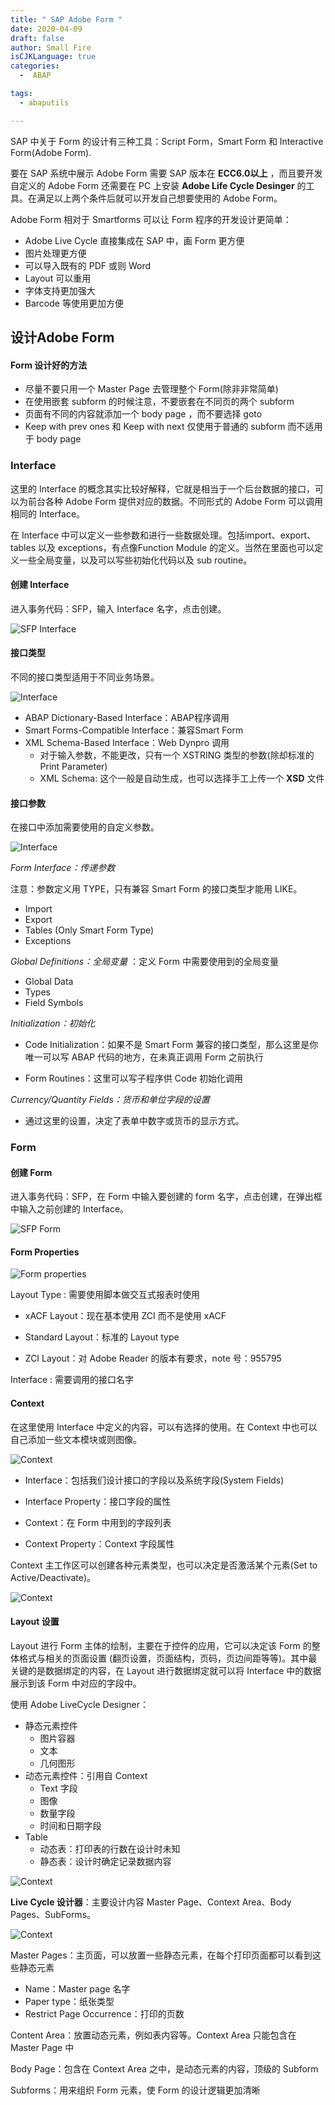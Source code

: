 ```yaml
---
title: " SAP Adobe Form "
date: 2020-04-09 
draft: false
author: Small Fire
isCJKLanguage: true
categories: 
  -  ABAP

tags: 
  - abaputils

---
```


SAP 中关于 Form 的设计有三种工具：Script Form，Smart Form 和 Interactive Form(Adobe Form).

要在 SAP 系统中展示 Adobe Form 需要 SAP 版本在 **ECC6.0以上** ，而且要开发自定义的 Adobe Form 还需要在 PC 上安装  **Adobe Life Cycle Desinger**  的工具。在满足以上两个条件后就可以开发自己想要使用的 Adobe Form。

Adobe Form 相对于 Smartforms 可以让 Form 程序的开发设计更简单：

- Adobe Live Cycle 直接集成在 SAP 中，画 Form 更方便
- 图片处理更方便
- 可以导入既有的 PDF 或则 Word
- Layout 可以重用
- 字体支持更加强大
- Barcode 等使用更加方便

## 设计Adobe Form

#### Form 设计好的方法

- 尽量不要只用一个 Master Page 去管理整个 Form(除非非常简单)
- 在使用嵌套 subform 的时候注意，不要嵌套在不同页的两个 subform
- 页面有不同的内容就添加一个 body page ，而不要选择 goto
- Keep with prev ones 和 Keep with next 仅使用于普通的 subform 而不适用于 body page

### Interface

这里的 Interface 的概念其实比较好解释，它就是相当于一个后台数据的接口，可以为前台各种 Adobe Form 提供对应的数据。不同形式的 Adobe Form 可以调用相同的 Interface。

在 Interface 中可以定义一些参数和进行一些数据处理。包括import、export、tables 以及 exceptions，有点像Function Module 的定义。当然在里面也可以定义一些全局变量，以及可以写些初始化代码以及 sub routine。

#### 创建 Interface

进入事务代码：SFP，输入 Interface 名字，点击创建。

![SFP Interface](/images/ABAP/ABAP_SFP0.png)

#### 接口类型

不同的接口类型适用于不同业务场景。

![Interface](/images/ABAP/ABAP_SFP3.png)

- ABAP Dictionary-Based Interface：ABAP程序调用
- Smart Forms-Compatible Interface：兼容Smart Form
- XML Schema-Based Interface：Web Dynpro 调用
  - 对于输入参数，不能更改，只有一个 XSTRING 类型的参数(除却标准的 Print Parameter)
  - XML Schema: 这个一般是自动生成，也可以选择手工上传一个 **XSD** 文件

#### 接口参数

在接口中添加需要使用的自定义参数。

![Interface](/images/ABAP/ABAP_SFP1.png)

*Form Interface：传递参数*

注意：参数定义用 TYPE，只有兼容 Smart Form 的接口类型才能用 LIKE。

- Import
- Export
- Tables (Only Smart Form Type)
- Exceptions

*Global Definitions：全局变量* ：定义 Form 中需要使用到的全局变量

- Global Data
- Types
- Field Symbols

*Initialization：初始化*

- Code Initialization：如果不是 Smart Form 兼容的接口类型，那么这里是你唯一可以写 ABAP 代码的地方，在未真正调用 Form 之前执行

- Form Routines：这里可以写子程序供 Code 初始化调用

*Currency/Quantity Fields：货币和单位字段的设置*

- 通过这里的设置，决定了表单中数字或货币的显示方式。

### Form

#### 创建 Form

进入事务代码：SFP，在 Form 中输入要创建的 form 名字，点击创建，在弹出框中输入之前创建的 Interface。

![SFP Form](/images/ABAP/ABAP_SFP2.png)

#### Form Properties

![Form properties](/images/ABAP/ABAP_SFP5.png)

Layout Type : 需要使用脚本做交互式报表时使用

- xACF Layout：现在基本使用 ZCI 而不是使用 xACF
- Standard Layout：标准的 Layout type

- ZCI Layout：对 Adobe Reader 的版本有要求，note 号：955795

Interface : 需要调用的接口名字

#### Context

在这里使用 Interface 中定义的内容，可以有选择的使用。在 Context 中也可以自己添加一些文本模块或则图像。

![Context](/images/ABAP/ABAP_SFP4.png)

- Interface：包括我们设计接口的字段以及系统字段(System Fields)


- Interface Property：接口字段的属性
- Context：在 Form 中用到的字段列表

- Context Property：Context 字段属性

Context 主工作区可以创建各种元素类型，也可以决定是否激活某个元素(Set to Active/Deactivate)。

![Context](/images/ABAP/ABAP_SFP7.png)

#### Layout 设置

Layout 进行 Form 主体的绘制，主要在于控件的应用，它可以决定该 Form 的整体格式与相关的页面设置 (翻页设置，页面结构，页码，页边间距等等)。其中最关键的是数据绑定的内容，在 Layout 进行数据绑定就可以将 Interface 中的数据展示到该 Form 中对应的字段中。

使用 Adobe LiveCycle Designer：

- 静态元素控件
  - 图片容器
  - 文本
  - 几何图形
- 动态元素控件：引用自 Context
  - Text 字段
  - 图像
  - 数量字段
  - 时间和日期字段
- Table
  - 动态表：打印表的行数在设计时未知
  - 静态表：设计时确定记录数据内容

![Context](/images/ABAP/ABAP_SFP6.png)

**Live Cycle 设计器**：主要设计内容 Master Page、Context Area、Body Pages、SubForms。

![Context](/images/ABAP/ABAP_SFP10.png)

Master Pages：主页面，可以放置一些静态元素，在每个打印页面都可以看到这些静态元素

- Name：Master page 名字
- Paper type：纸张类型
- Restrict Page Occurrence：打印的页数

Content Area：放置动态元素，例如表内容等。Context Area 只能包含在 Master Page 中

Body Page：包含在 Context Area 之中，是动态元素的内容，顶级的 Subform

Subforms：用来组织 Form 元素，使 Form 的设计逻辑更加清晰



